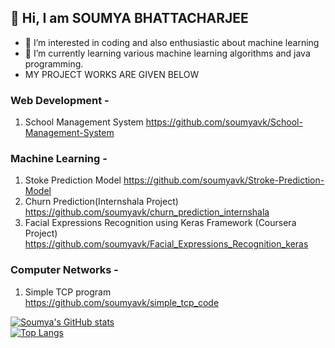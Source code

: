 ## 👋 Hi, I am SOUMYA BHATTACHARJEE


- 👀 I’m interested in coding and also enthusiastic about machine learning
- 🌱 I’m currently learning various machine learning algorithms and java programming.
- MY PROJECT WORKS ARE GIVEN BELOW

### Web Development -
1) School Management System
   https://github.com/soumyavk/School-Management-System
   
### Machine Learning - 
1) Stoke Prediction Model
   https://github.com/soumyavk/Stroke-Prediction-Model
2) Churn Prediction(Internshala Project)
   https://github.com/soumyavk/churn_prediction_internshala
3)  Facial Expressions Recognition using Keras Framework (Coursera Project)
    https://github.com/soumyavk/Facial_Expressions_Recognition_keras

### Computer Networks - 
1) Simple TCP program   
   https://github.com/soumyavk/simple_tcp_code

<!---
soumyavk/soumyavk is a ✨ special ✨ repository because its `README.md` (this file) appears on your GitHub profile.
You can click the Preview link to take a look at your changes.
--->
[![Soumya's GitHub stats](https://github-readme-stats.vercel.app/api?username=soumyavk)](https://github.com/soumyavk/github-readme-stats)<br>
[![Top Langs](https://github-readme-stats.vercel.app/api/top-langs/?username=soumyavk)](https://github.com/soumyavk/github-readme-stats)

